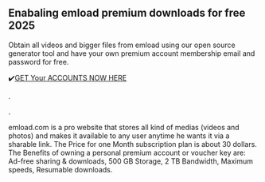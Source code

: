 ## Enabaling emload premium downloads for free 2025

Obtain all videos and bigger files from emload using our open source generator tool and have your own premium account membership email and password for free.

✔️[GET Your ACCOUNTS NOW HERE](http://4free.cyou/to/jumploads)

.

.

emload.com is a pro website that stores all kind of medias (videos and photos) and makes it available to any user anytime he wants it via a sharable link.
The Price for one Month subscription plan is about 30 dollars. The Benefits of owning a personal premium account or voucher key are:
Ad-free sharing & downloads,
500 GB Storage,
2 TB Bandwidth,
Maximum speeds,
Resumable downloads.
